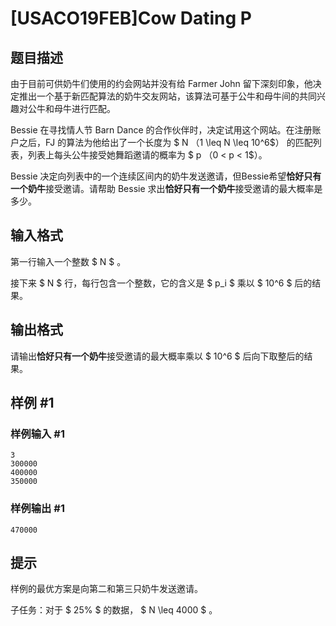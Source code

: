 # [USACO19FEB]Cow Dating P

## 题目描述

由于目前可供奶牛们使用的约会网站并没有给 Farmer John 留下深刻印象，他决定推出一个基于新匹配算法的奶牛交友网站，该算法可基于公牛和母牛间的共同兴趣对公牛和母牛进行匹配。

Bessie 在寻找情人节 Barn Dance 的合作伙伴时，决定试用这个网站。在注册账户之后，FJ 的算法为他给出了一个长度为 $ N $（$1 \leq N \leq 10^6$） 的匹配列表，列表上每头公牛接受她舞蹈邀请的概率为 $ p $（$0 < p < 1$）。

Bessie 决定向列表中的一个连续区间内的奶牛发送邀请，但Bessie希望**恰好只有一个奶牛**接受邀请。请帮助 Bessie 求出**恰好只有一个奶牛**接受邀请的最大概率是多少。

## 输入格式

第一行输入一个整数 $ N $ 。

接下来 $ N $ 行，每行包含一个整数，它的含义是 $ p_i $ 乘以 $ 10^6 $ 后的结果。

## 输出格式

请输出**恰好只有一个奶牛**接受邀请的最大概率乘以 $ 10^6 $ 后向下取整后的结果。

## 样例 #1

### 样例输入 #1
```
3
300000
400000
350000
```

### 样例输出 #1

```
470000
```

## 提示

样例的最优方案是向第二和第三只奶牛发送邀请。

子任务：对于 $ 25\% $ 的数据， $ N \leq 4000 $ 。
